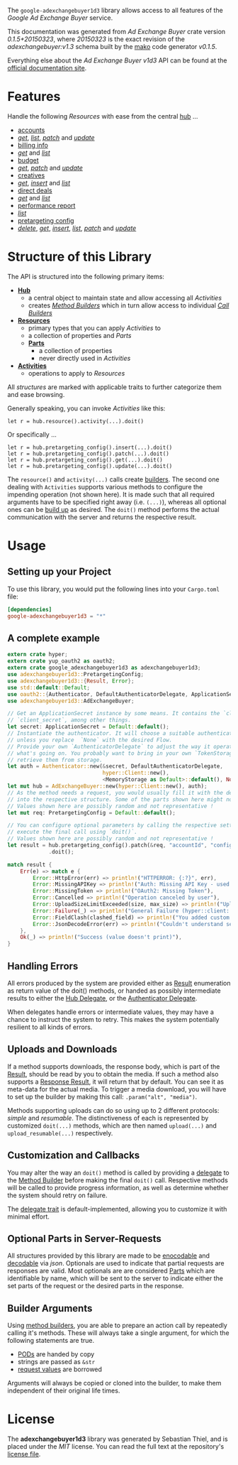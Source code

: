 <!---
DO NOT EDIT !
This file was generated automatically from 'src/mako/api/README.md.mako'
DO NOT EDIT !
-->
The `google-adexchangebuyer1d3` library allows access to all features of the *Google Ad Exchange Buyer* service.

This documentation was generated from *Ad Exchange Buyer* crate version *0.1.5+20150323*, where *20150323* is the exact revision of the *adexchangebuyer:v1.3* schema built by the [mako](http://www.makotemplates.org/) code generator *v0.1.5*.

Everything else about the *Ad Exchange Buyer* *v1d3* API can be found at the
[official documentation site](https://developers.google.com/ad-exchange/buyer-rest).
# Features

Handle the following *Resources* with ease from the central [hub](http://byron.github.io/google-apis-rs/google-adexchangebuyer1d3/struct.AdExchangeBuyer.html) ... 

* [accounts](http://byron.github.io/google-apis-rs/google-adexchangebuyer1d3/struct.Account.html)
 * [*get*](http://byron.github.io/google-apis-rs/google-adexchangebuyer1d3/struct.AccountGetCall.html), [*list*](http://byron.github.io/google-apis-rs/google-adexchangebuyer1d3/struct.AccountListCall.html), [*patch*](http://byron.github.io/google-apis-rs/google-adexchangebuyer1d3/struct.AccountPatchCall.html) and [*update*](http://byron.github.io/google-apis-rs/google-adexchangebuyer1d3/struct.AccountUpdateCall.html)
* [billing info](http://byron.github.io/google-apis-rs/google-adexchangebuyer1d3/struct.BillingInfo.html)
 * [*get*](http://byron.github.io/google-apis-rs/google-adexchangebuyer1d3/struct.BillingInfoGetCall.html) and [*list*](http://byron.github.io/google-apis-rs/google-adexchangebuyer1d3/struct.BillingInfoListCall.html)
* [budget](http://byron.github.io/google-apis-rs/google-adexchangebuyer1d3/struct.Budget.html)
 * [*get*](http://byron.github.io/google-apis-rs/google-adexchangebuyer1d3/struct.BudgetGetCall.html), [*patch*](http://byron.github.io/google-apis-rs/google-adexchangebuyer1d3/struct.BudgetPatchCall.html) and [*update*](http://byron.github.io/google-apis-rs/google-adexchangebuyer1d3/struct.BudgetUpdateCall.html)
* [creatives](http://byron.github.io/google-apis-rs/google-adexchangebuyer1d3/struct.Creative.html)
 * [*get*](http://byron.github.io/google-apis-rs/google-adexchangebuyer1d3/struct.CreativeGetCall.html), [*insert*](http://byron.github.io/google-apis-rs/google-adexchangebuyer1d3/struct.CreativeInsertCall.html) and [*list*](http://byron.github.io/google-apis-rs/google-adexchangebuyer1d3/struct.CreativeListCall.html)
* [direct deals](http://byron.github.io/google-apis-rs/google-adexchangebuyer1d3/struct.DirectDeal.html)
 * [*get*](http://byron.github.io/google-apis-rs/google-adexchangebuyer1d3/struct.DirectDealGetCall.html) and [*list*](http://byron.github.io/google-apis-rs/google-adexchangebuyer1d3/struct.DirectDealListCall.html)
* [performance report](http://byron.github.io/google-apis-rs/google-adexchangebuyer1d3/struct.PerformanceReport.html)
 * [*list*](http://byron.github.io/google-apis-rs/google-adexchangebuyer1d3/struct.PerformanceReportListCall.html)
* [pretargeting config](http://byron.github.io/google-apis-rs/google-adexchangebuyer1d3/struct.PretargetingConfig.html)
 * [*delete*](http://byron.github.io/google-apis-rs/google-adexchangebuyer1d3/struct.PretargetingConfigDeleteCall.html), [*get*](http://byron.github.io/google-apis-rs/google-adexchangebuyer1d3/struct.PretargetingConfigGetCall.html), [*insert*](http://byron.github.io/google-apis-rs/google-adexchangebuyer1d3/struct.PretargetingConfigInsertCall.html), [*list*](http://byron.github.io/google-apis-rs/google-adexchangebuyer1d3/struct.PretargetingConfigListCall.html), [*patch*](http://byron.github.io/google-apis-rs/google-adexchangebuyer1d3/struct.PretargetingConfigPatchCall.html) and [*update*](http://byron.github.io/google-apis-rs/google-adexchangebuyer1d3/struct.PretargetingConfigUpdateCall.html)




# Structure of this Library

The API is structured into the following primary items:

* **[Hub](http://byron.github.io/google-apis-rs/google-adexchangebuyer1d3/struct.AdExchangeBuyer.html)**
    * a central object to maintain state and allow accessing all *Activities*
    * creates [*Method Builders*](http://byron.github.io/google-apis-rs/google-adexchangebuyer1d3/trait.MethodsBuilder.html) which in turn
      allow access to individual [*Call Builders*](http://byron.github.io/google-apis-rs/google-adexchangebuyer1d3/trait.CallBuilder.html)
* **[Resources](http://byron.github.io/google-apis-rs/google-adexchangebuyer1d3/trait.Resource.html)**
    * primary types that you can apply *Activities* to
    * a collection of properties and *Parts*
    * **[Parts](http://byron.github.io/google-apis-rs/google-adexchangebuyer1d3/trait.Part.html)**
        * a collection of properties
        * never directly used in *Activities*
* **[Activities](http://byron.github.io/google-apis-rs/google-adexchangebuyer1d3/trait.CallBuilder.html)**
    * operations to apply to *Resources*

All *structures* are marked with applicable traits to further categorize them and ease browsing.

Generally speaking, you can invoke *Activities* like this:

```Rust,ignore
let r = hub.resource().activity(...).doit()
```

Or specifically ...

```ignore
let r = hub.pretargeting_config().insert(...).doit()
let r = hub.pretargeting_config().patch(...).doit()
let r = hub.pretargeting_config().get(...).doit()
let r = hub.pretargeting_config().update(...).doit()
```

The `resource()` and `activity(...)` calls create [builders][builder-pattern]. The second one dealing with `Activities` 
supports various methods to configure the impending operation (not shown here). It is made such that all required arguments have to be 
specified right away (i.e. `(...)`), whereas all optional ones can be [build up][builder-pattern] as desired.
The `doit()` method performs the actual communication with the server and returns the respective result.

# Usage

## Setting up your Project

To use this library, you would put the following lines into your `Cargo.toml` file:

```toml
[dependencies]
google-adexchangebuyer1d3 = "*"
```

## A complete example

```Rust
extern crate hyper;
extern crate yup_oauth2 as oauth2;
extern crate google_adexchangebuyer1d3 as adexchangebuyer1d3;
use adexchangebuyer1d3::PretargetingConfig;
use adexchangebuyer1d3::{Result, Error};
use std::default::Default;
use oauth2::{Authenticator, DefaultAuthenticatorDelegate, ApplicationSecret, MemoryStorage};
use adexchangebuyer1d3::AdExchangeBuyer;

// Get an ApplicationSecret instance by some means. It contains the `client_id` and 
// `client_secret`, among other things.
let secret: ApplicationSecret = Default::default();
// Instantiate the authenticator. It will choose a suitable authentication flow for you, 
// unless you replace  `None` with the desired Flow.
// Provide your own `AuthenticatorDelegate` to adjust the way it operates and get feedback about 
// what's going on. You probably want to bring in your own `TokenStorage` to persist tokens and
// retrieve them from storage.
let auth = Authenticator::new(&secret, DefaultAuthenticatorDelegate,
                              hyper::Client::new(),
                              <MemoryStorage as Default>::default(), None);
let mut hub = AdExchangeBuyer::new(hyper::Client::new(), auth);
// As the method needs a request, you would usually fill it with the desired information
// into the respective structure. Some of the parts shown here might not be applicable !
// Values shown here are possibly random and not representative !
let mut req: PretargetingConfig = Default::default();

// You can configure optional parameters by calling the respective setters at will, and
// execute the final call using `doit()`.
// Values shown here are possibly random and not representative !
let result = hub.pretargeting_config().patch(&req, "accountId", "configId")
             .doit();

match result {
    Err(e) => match e {
        Error::HttpError(err) => println!("HTTPERROR: {:?}", err),
        Error::MissingAPIKey => println!("Auth: Missing API Key - used if there are no scopes"),
        Error::MissingToken => println!("OAuth2: Missing Token"),
        Error::Cancelled => println!("Operation canceled by user"),
        Error::UploadSizeLimitExceeded(size, max_size) => println!("Upload size too big: {} of {}", size, max_size),
        Error::Failure(_) => println!("General Failure (hyper::client::Response doesn't print)"),
        Error::FieldClash(clashed_field) => println!("You added custom parameter which is part of builder: {:?}", clashed_field),
        Error::JsonDecodeError(err) => println!("Couldn't understand server reply - maybe API needs update: {:?}", err),
    },
    Ok(_) => println!("Success (value doesn't print)"),
}

```
## Handling Errors

All errors produced by the system are provided either as [Result](http://byron.github.io/google-apis-rs/google-adexchangebuyer1d3/enum.Result.html) enumeration as return value of 
the doit() methods, or handed as possibly intermediate results to either the 
[Hub Delegate](http://byron.github.io/google-apis-rs/google-adexchangebuyer1d3/trait.Delegate.html), or the [Authenticator Delegate](http://byron.github.io/google-apis-rs/google-adexchangebuyer1d3/../yup-oauth2/trait.AuthenticatorDelegate.html).

When delegates handle errors or intermediate values, they may have a chance to instruct the system to retry. This 
makes the system potentially resilient to all kinds of errors.

## Uploads and Downloads
If a method supports downloads, the response body, which is part of the [Result](http://byron.github.io/google-apis-rs/google-adexchangebuyer1d3/enum.Result.html), should be
read by you to obtain the media.
If such a method also supports a [Response Result](http://byron.github.io/google-apis-rs/google-adexchangebuyer1d3/trait.ResponseResult.html), it will return that by default.
You can see it as meta-data for the actual media. To trigger a media download, you will have to set up the builder by making
this call: `.param("alt", "media")`.

Methods supporting uploads can do so using up to 2 different protocols: 
*simple* and *resumable*. The distinctiveness of each is represented by customized 
`doit(...)` methods, which are then named `upload(...)` and `upload_resumable(...)` respectively.

## Customization and Callbacks

You may alter the way an `doit()` method is called by providing a [delegate](http://byron.github.io/google-apis-rs/google-adexchangebuyer1d3/trait.Delegate.html) to the 
[Method Builder](http://byron.github.io/google-apis-rs/google-adexchangebuyer1d3/trait.CallBuilder.html) before making the final `doit()` call. 
Respective methods will be called to provide progress information, as well as determine whether the system should 
retry on failure.

The [delegate trait](http://byron.github.io/google-apis-rs/google-adexchangebuyer1d3/trait.Delegate.html) is default-implemented, allowing you to customize it with minimal effort.

## Optional Parts in Server-Requests

All structures provided by this library are made to be [enocodable](http://byron.github.io/google-apis-rs/google-adexchangebuyer1d3/trait.RequestValue.html) and 
[decodable](http://byron.github.io/google-apis-rs/google-adexchangebuyer1d3/trait.ResponseResult.html) via *json*. Optionals are used to indicate that partial requests are responses 
are valid.
Most optionals are are considered [Parts](http://byron.github.io/google-apis-rs/google-adexchangebuyer1d3/trait.Part.html) which are identifiable by name, which will be sent to 
the server to indicate either the set parts of the request or the desired parts in the response.

## Builder Arguments

Using [method builders](http://byron.github.io/google-apis-rs/google-adexchangebuyer1d3/trait.CallBuilder.html), you are able to prepare an action call by repeatedly calling it's methods.
These will always take a single argument, for which the following statements are true.

* [PODs][wiki-pod] are handed by copy
* strings are passed as `&str`
* [request values](http://byron.github.io/google-apis-rs/google-adexchangebuyer1d3/trait.RequestValue.html) are borrowed

Arguments will always be copied or cloned into the builder, to make them independent of their original life times.

[wiki-pod]: http://en.wikipedia.org/wiki/Plain_old_data_structure
[builder-pattern]: http://en.wikipedia.org/wiki/Builder_pattern
[google-go-api]: https://github.com/google/google-api-go-client

# License
The **adexchangebuyer1d3** library was generated by Sebastian Thiel, and is placed 
under the *MIT* license.
You can read the full text at the repository's [license file][repo-license].

[repo-license]: https://github.com/Byron/google-apis-rs/LICENSE.md
